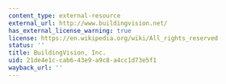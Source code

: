 ```yaml
---
content_type: external-resource
external_url: http://www.buildingvision.net/
has_external_license_warning: true
license: https://en.wikipedia.org/wiki/All_rights_reserved
status: ''
title: BuildingVision, Inc.
uid: 21de4e1c-cab6-43e9-a9c8-a4cc1d73e5f1
wayback_url: ''
---
```

